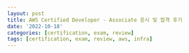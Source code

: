 ```yaml
---
layout: post
title: AWS Certified Developer - Associate 응시 및 합격 후기
date: '2022-10-18'
categories: [certification, exam, review]
tags: [certification, exam, review, aws, infra]
---
```

